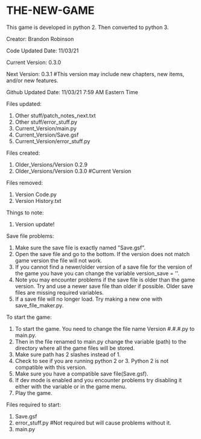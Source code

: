 # THE-NEW-GAME
This game is developed in python 2.
Then converted to python 3.

Creator: Brandon Robinson

Code Updated Date: 11/03/21

Current Version: 0.3.0

Next Version: 0.3.1 #This version may include new chapters, new items, and/or new features.

Github Updated Date: 11/03/21 7:59 AM Eastern Time

Files updated:
  1. Other stuff/patch_notes_next.txt
  2. Other stuff/error_stuff.py
  3. Current_Version/main.py
  4. Current_Version/Save.gsf
  5. Current_Version/error_stuff.py

Files created:
  1. Older_Versions/Version 0.2.9
  2. Older_Versions/Version 0.3.0 #Current Version

Files removed:
  1. Version Code.py
  2. Version History.txt

Things to note:
  1. Version update!

Save file problems:
  1. Make sure the save file is exactly named "Save.gsf".
  2. Open the save file and go to the bottom. If the version does not match game version the 
file will not work.
  3. If you cannot find a newer/older version of a save file for the version of the game you have you can change the variable version_save = ''.
  4. Note you may encounter problems if the save file is older than the game version. Try and use a newer save file than older if possible. Older save files are missing required variables.
  5. If a save file will no longer load. Try making a new one with save_file_maker.py.

To start the game:
  1. To start the game. You need to change the file name Version #.#.#.py to main.py.
  2. Then in the file renamed to main.py change the variable (path) to the directory where all the game files will be stored.
  3. Make sure path has 2 slashes instead of 1.
  4. Check to see if you are running python 2 or 3. Python 2 is not compatible with this version.
  5. Make sure you have a compatible save file(Save.gsf).
  6. If dev mode is enabled and you encounter problems try disabling it either with the variable or in the game menu.
  7. Play the game.

Files required to start:
  1. Save.gsf
  2. error_stuff.py #Not required but will cause problems without it.
  3. main.py
